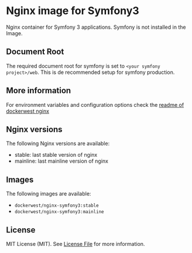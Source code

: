 Nginx image for Symfony3
========================

Nginx container for Symfony 3 applications. Symfony is not installed in the Image.

Document Root
-------------

The required document root for symfony is set to `<your symfony project>/web`.
This is de recommended setup for symfony production.

More information
----------------

For environment variables and configuration options check the
[readme of dockerwest nginx](https://github.com/dockerwest/nginx/blob/master/README.md)

Nginx versions
--------------

The following Nginx versions are available:
- stable: last stable version of nginx
- mainline: last mainline version of nginx

Images
------

The following images are available:
- `dockerwest/nginx-symfony3:stable`
- `dockerwest/nginx-symfony3:mainline`


License
-------

MIT License (MIT). See [License File](LICENSE.md) for more information.
